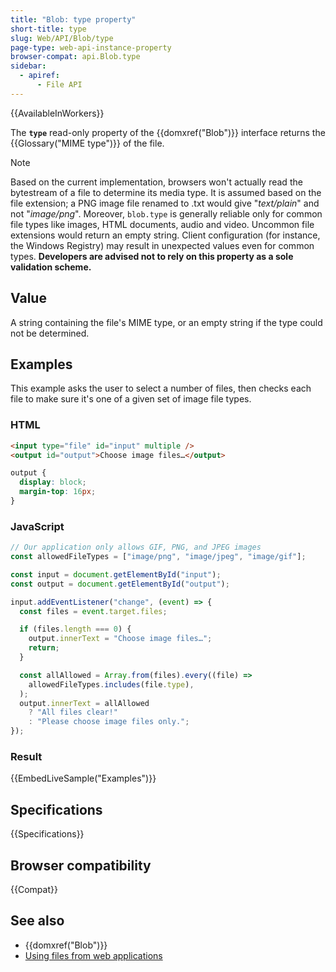 ```yaml
---
title: "Blob: type property"
short-title: type
slug: Web/API/Blob/type
page-type: web-api-instance-property
browser-compat: api.Blob.type
sidebar:
  - apiref:
      - File API
---
```


{{AvailableInWorkers}}

The **`type`** read-only property of the {{domxref("Blob")}} interface returns the {{Glossary("MIME type")}} of the file.

> [!NOTE]
> Based on the current implementation, browsers won't actually read the bytestream of a file to determine its media type.
> It is assumed based on the file extension; a PNG image file renamed to .txt would give "_text/plain_" and not "_image/png_". Moreover, `blob.type` is generally reliable only for common file types like images, HTML documents, audio and video.
> Uncommon file extensions would return an empty string.
> Client configuration (for instance, the Windows Registry) may result in unexpected values even for common types. **Developers are advised not to rely on this property as a sole validation scheme.**

## Value

A string containing the file's MIME type, or an empty string if the
type could not be determined.

## Examples

This example asks the user to select a number of files, then checks each file to make
sure it's one of a given set of image file types.

### HTML

```html
<input type="file" id="input" multiple />
<output id="output">Choose image files…</output>
```

```css hidden
output {
  display: block;
  margin-top: 16px;
}
```

### JavaScript

```js
// Our application only allows GIF, PNG, and JPEG images
const allowedFileTypes = ["image/png", "image/jpeg", "image/gif"];

const input = document.getElementById("input");
const output = document.getElementById("output");

input.addEventListener("change", (event) => {
  const files = event.target.files;

  if (files.length === 0) {
    output.innerText = "Choose image files…";
    return;
  }

  const allAllowed = Array.from(files).every((file) =>
    allowedFileTypes.includes(file.type),
  );
  output.innerText = allAllowed
    ? "All files clear!"
    : "Please choose image files only.";
});
```

### Result

{{EmbedLiveSample("Examples")}}

## Specifications

{{Specifications}}

## Browser compatibility

{{Compat}}

## See also

- {{domxref("Blob")}}
- [Using files from web applications](/en-US/docs/Web/API/File_API/Using_files_from_web_applications)
